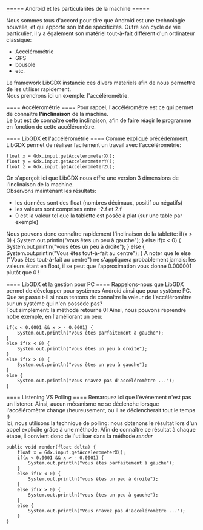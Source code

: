 ===== Android et les particularités de la machine =====

Nous sommes tous d'accord pour dire que Android est une technologie nouvelle, et qui apporte son lot de spécificités.
Outre son cycle de vie particulier, il y a également son matériel tout-à-fait différent d'un ordinateur classique:
 * Accélérométrie
 * GPS
 * bousole
 * etc.

Le framework LibGDX instancie ces divers materiels afin de nous permettre de les utiliser rapidement.  
Nous prendrons ici un exemple: l'accélérométrie.

==== Accélérométrie ====
Pour rappel, l'accélérométre est ce qui permet de connaître __l'inclinaison__ de la machine.  
Le but est de connaître cette inclinaison, afin de faire réagir le programme en fonction de cette accéléromètre.

==== LibGDX et l'accélérométrie ====
Comme expliqué précédemment, LibGDX permet de réaliser facilement un travail avec l'accélérométrie:

    float x = Gdx.input.getAccelerometerX();
    float y = Gdx.input.getAccelerometerY();
    float z = Gdx.input.getAccelerometerZ();

On s'aperçoit ici que LibGDX nous offre une version 3 dimensions de l'inclinaison de la machine.  
Observons maintenant les résultats:
 * les données sont des float (nombres décimaux, positif ou négatifs)
 * les valeurs sont comprises entre -2.f et 2.f
 * 0 est la valeur tel que la tablette est posée à plat (sur une table par exemple)

Nous pouvons donc connaître rapidement l'inclinaison de la tablette:
    if(x > 0) {
    	System.out.println("vous êtes un peu à gauche");
    }
    else if(x < 0) {
    	System.out.println("vous êtes un peu à droite");
	}
	else {
		System.out.println("Vous êtes tout-à-fait au centre");
	}
A noter que le else ("Vous êtes tout-à-fait au centre") ne s'appliquera probablement jamais: les valeurs étant en float, il se peut que l'approximation vous donne 0.000001 plutôt que 0 !

==== LibGDX et la gestion pour PC ====
Rappelons-nous que LibGDX permet de développer pour systèmes Android ainsi que pour système PC. 
Que se passe t-il si nous tentons de connaître la valeur de l'accéléromètre sur un système qui n'en possède pas?  
Tout simplement: la méthode retourne 0!
Ainsi, nous pouvons reprendre notre exemple, en l'améliorant un peu:

	if(x < 0.0001 && x > - 0.0001) {
    	System.out.println("vous êtes parfaitement à gauche");
    }
    else if(x < 0) {
    	System.out.println("vous êtes un peu à droite");
	}
	else if(x > 0) {
		System.out.println("vous êtes un peu à gauche");
	}
	else {
		System.out.println("Vous n'avez pas d'accéléromètre ...");
	}


==== Listening VS Polling ====
Remarquez ici que l'événement n'est pas un listener. Ainsi, aucun mécanisme ne se déclenche lorsque l'accéléromètre change (heureusement, ou il se déclencherait tout le temps !)  
Ici, nous utilisons la technique de polling: nous obtenons le résultat lors d'un appel explicite grâce à une méthode.
Afin de connaître ce résultat à chaque étape, il convient donc de l'utiliser dans la méthode _render_

    public void render(float delta) {
    	float x = Gdx.input.getAccelerometerX();
		if(x < 0.0001 && x > - 0.0001) {
	    	System.out.println("vous êtes parfaitement à gauche");
	    }
	    else if(x < 0) {
	    	System.out.println("vous êtes un peu à droite");
		}
		else if(x > 0) {
			System.out.println("vous êtes un peu à gauche");
		}
		else {
			System.out.println("Vous n'avez pas d'accéléromètre ...");
		}
	}
